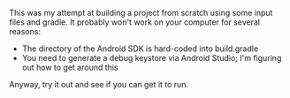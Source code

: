 This was my attempt at building a project from scratch using some input files and gradle. It probably won't work on your computer for several reasons:

 * The directory of the Android SDK is hard-coded into build.gradle
 * You need to generate a debug keystore via Android Studio; I'm figuring
   out how to get around this

Anyway, try it out and see if you can get it to run.
